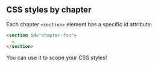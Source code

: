## CSS styles by chapter

Each chapter `<section>` element has a specific id attribute:

```html
<section id="chapter-foo">
  …
</section>
```

You can use it to scope your CSS styles!
